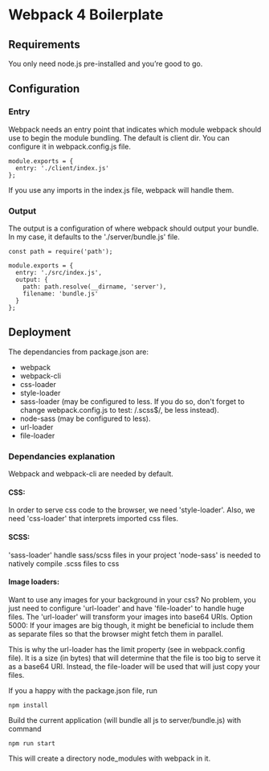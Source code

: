 # Webpack 4 Boilerplate

## Requirements
You only need node.js pre-installed and you’re good to go.

## Configuration

### Entry

Webpack needs an entry point that indicates which module webpack should use to begin the module bundling. The default is client dir.
You can configure it in webpack.config.js file.

```
module.exports = {
  entry: './client/index.js'
};
```

If you use any imports in the index.js file, webpack will handle them.

### Output

The output is a configuration of where webpack should output your bundle. In my case, it defaults to the  './server/bundle.js' file.

```
const path = require('path');

module.exports = {
  entry: './src/index.js',
  output: {
    path: path.resolve(__dirname, 'server'),
    filename: 'bundle.js'
  }
};
```

## Deployment

The dependancies from package.json are:
* webpack
* webpack-cli
* css-loader
* style-loader
* sass-loader (may be configured to less. If you do so, don't forget to change webpack.config.js to
test: /\.scss$/, be less instead).
* node-sass (may be configured to less).
* url-loader
* file-loader

### Dependancies explanation
Webpack and webpack-cli are needed by default.
#### CSS:
In order to serve css code to the browser, we need 'style-loader'.
Also, we need 'css-loader' that interprets imported css files.

#### SCSS:
'sass-loader' handle sass/scss files in your project
'node-sass' is needed to natively compile .scss files to css

#### Image loaders:
Want to use any images for your background in your css? No problem, you just need to configure 'url-loader' and have
'file-loader' to handle huge files.
The 'url-loader' will transform your images into base64 URIs.
Option 5000:
If your images are big though, it might be beneficial to include them as separate files so that the browser might fetch them in parallel.

This is why the url-loader has the limit property (see in webpack.config file). It is a size (in bytes) that will determine that the file is too big to serve it as a base64 URI. Instead, the file-loader will be used that will just copy your files.


If you a happy with the package.json file, run
```
npm install
```

Build the current application (will bundle all js to server/bundle.js) with command

```
npm run start
```

This will create a directory node_modules with webpack in it.
